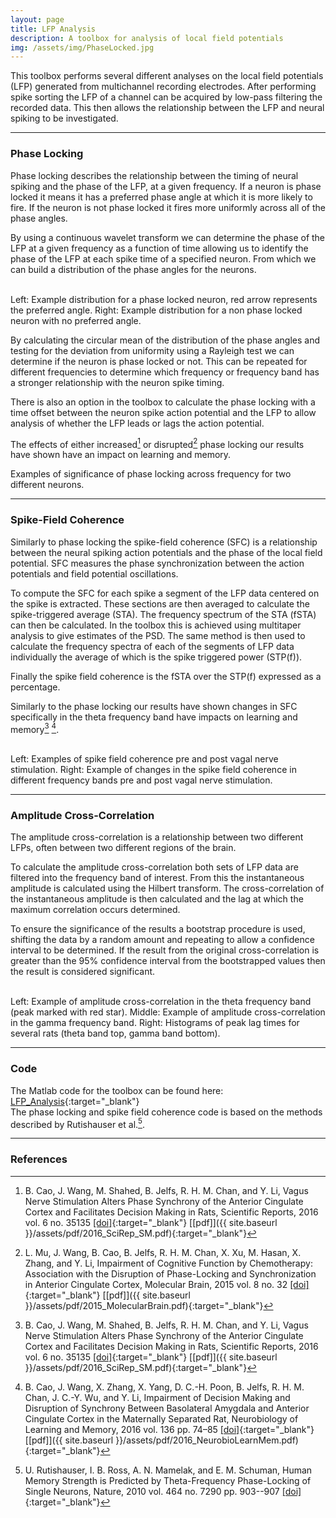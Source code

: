 ```yaml
---
layout: page
title: LFP Analysis
description: A toolbox for analysis of local field potentials
img: /assets/img/PhaseLocked.jpg
---
```


This toolbox performs several different analyses on the local field potentials (LFP) generated from multichannel recording electrodes. After performing spike sorting the LFP of a channel can be acquired by low-pass filtering the recorded data. This then allows the relationship between the LFP and neural spiking to be investigated.

---

### Phase Locking
Phase locking describes the relationship between the timing of neural spiking and the phase of the LFP, at a given frequency. If a neuron is phase locked it means it has a preferred phase angle at which it is more likely to fire. If the neuron is not phase locked it fires more uniformly across all of the phase angles.  

By using a continuous wavelet transform we can determine the phase of the LFP at a given frequency as a function of time allowing us to identify the phase of the LFP at each spike time of a specified neuron. From which we can build a distribution of the phase angles for the neurons.
<div class="img_row">
    <img class="col one left" src="{{ site.baseurl }}/assets/img/PhaseLocked.jpg" alt="" title="Example of a phase locked neuron"/>
    <img class="col one left" src="{{ site.baseurl }}/assets/img/PhaseUnLocked.jpg" alt="" title="Example of a phase unlocked neuron"/>
</div>
<div class = "col two caption">
  Left: Example distribution for a phase locked neuron, red arrow represents the preferred angle. Right: Example distribution for a non phase locked neuron with no preferred angle.
</div>

By calculating the circular mean of the distribution of the phase angles and testing for the deviation from uniformity using a Rayleigh test we can determine if the neuron is phase locked or not. This can be repeated for different frequencies to determine which frequency or frequency band has a stronger relationship with the neuron spike timing.

There is also an option in the toolbox to calculate the phase locking with a time offset between the neuron spike action potential and the LFP to allow analysis of whether the LFP leads or lags the action potential.

The effects of either increased[^1] or disrupted[^2] phase locking our results have shown have an impact on learning and memory.
<div class="img_row">
    <img class="col three left" src="{{ site.baseurl }}/assets/img/PhaseLocking.jpg" alt="" title="Significance of phase locking"/>
</div>
<div class="col three caption">
    Examples of significance of phase locking across frequency for two different neurons.
</div>

---

### Spike-Field Coherence
Similarly to phase locking the spike-field coherence (SFC) is a relationship between the neural spiking action potentials and the phase of the local field potential. SFC measures the phase synchronization between the action potentials and field potential oscillations.

To compute the SFC for each spike a segment of the LFP data centered on the spike is extracted. These sections are then averaged to calculate the spike-triggered average (STA). The frequency spectrum of the STA (fSTA) can then be calculated. In the toolbox this is achieved using multitaper analysis to give estimates of the PSD. The same method is then used to calculate the frequency spectra of each of the segments of LFP data individually the average of which is the spike triggered power (STP(f)).

Finally the spike field coherence is the fSTA over the STP(f) expressed as a percentage.

Similarly to the phase locking our results have shown changes in SFC specifically in the theta frequency band have impacts on learning and memory[^1] [^3].
<div class="img_row">
    <img class="col two left" src="{{ site.baseurl }}/assets/img/SFC_VNS.jpg" alt="" title="Example of spike field coherence"/>
    <img class="col one left" src="{{ site.baseurl }}/assets/img/SFC_bands.jpg" alt="" title="Example of SFC in frequency bands"/>
</div>
<div class = "col three caption">
  Left: Examples of spike field coherence pre and post vagal nerve stimulation. Right: Example of changes in the spike field coherence in different frequency bands pre and post vagal nerve stimulation.
</div>

---

### Amplitude Cross-Correlation
The amplitude cross-correlation is a relationship between two different LFPs, often between two different regions of the brain.

To calculate the amplitude cross-correlation both sets of LFP data are filtered into the frequency band of interest. From this the instantaneous amplitude is calculated using the Hilbert transform. The cross-correlation of the instantaneous amplitude is then calculated and the lag at which the maximum correlation occurs determined.

To ensure the significance of the results a bootstrap procedure is used, shifting the data by a random amount and repeating to allow a confidence interval to be determined. If the result from the original cross-correlation is greater than the 95% confidence interval from the bootstrapped values then the result is considered significant.

<div class="img_row">
    <img class="col one left" src="{{ site.baseurl }}/assets/img/AmplitudeXCorrTheta.png" alt="" title="Example of amplitude cross-correlation"/>
    <img class="col one left" src="{{ site.baseurl }}/assets/img/AmplitudeXCorrGamma.png" alt="" title="Example of amplitude cross-correlation"/>
    <img class="col one left" src="{{ site.baseurl }}/assets/img/AmplitudeXCorrHist.png" alt="" title="Histograms of amplitude cross-correlation"/>
</div>
<div class = "col three caption">
  Left: Example of amplitude cross-correlation in the theta frequency band (peak marked with red star). Middle: Example of amplitude cross-correlation in the gamma frequency band. Right: Histograms of peak lag times for several rats (theta band top, gamma band bottom).
</div>

---

### Code
The Matlab code for the toolbox can be found here: [LFP_Analysis](https://github.com/beteje/LFP_Analysis){:target="_blank"}   
The phase locking and spike field coherence code is based on the methods described by Rutishauser et al.[^4].

---

### References
[^1]: B. Cao, J. Wang, M. Shahed, B. Jelfs, R. H. M. Chan, and Y. Li, Vagus Nerve Stimulation Alters Phase Synchrony of the Anterior Cingulate Cortex and Facilitates Decision Making in Rats, Scientific Reports, 2016 vol. 6 no. 35135 [\[doi\]](http://doi.org/10.1038/srep35135){:target="_blank"} [\[pdf\]]({{ site.baseurl }}/assets/pdf/2016_SciRep_SM.pdf){:target="_blank"}
[^2]: L. Mu, J. Wang, B. Cao, B. Jelfs, R. H. M. Chan, X. Xu, M. Hasan, X. Zhang, and Y. Li, Impairment of Cognitive Function by Chemotherapy: Association with the Disruption of Phase-Locking and Synchronization in Anterior Cingulate Cortex, Molecular Brain, 2015 vol. 8 no. 32 [\[doi\]](http://doi.org/10.1186/s13041-015-0125-y){:target="_blank"} [\[pdf\]]({{ site.baseurl }}/assets/pdf/2015_MolecularBrain.pdf){:target="_blank"}
[^3]: B. Cao, J. Wang, X. Zhang, X. Yang, D. C.-H. Poon, B. Jelfs, R. H. M. Chan, J. C.-Y. Wu, and Y. Li, Impairment of Decision Making and Disruption of Synchrony Between Basolateral Amygdala and Anterior Cingulate Cortex in the Maternally Separated Rat, Neurobiology of Learning and Memory, 2016 vol. 136 pp. 74–85 [\[doi\]](http://doi.org/10.1016/j.nlm.2016.09.015){:target="_blank"} [\[pdf\]]({{ site.baseurl }}/assets/pdf/2016_NeurobioLearnMem.pdf){:target="_blank"}
[^4]: U. Rutishauser, I. B. Ross, A. N. Mamelak, and E. M. Schuman, Human Memory Strength is Predicted by Theta-Frequency Phase-Locking of Single Neurons, Nature, 2010 vol. 464 no. 7290 pp. 903--907 [\[doi\]](http://doi.org/10.1038/nature08860){:target="_blank"}
